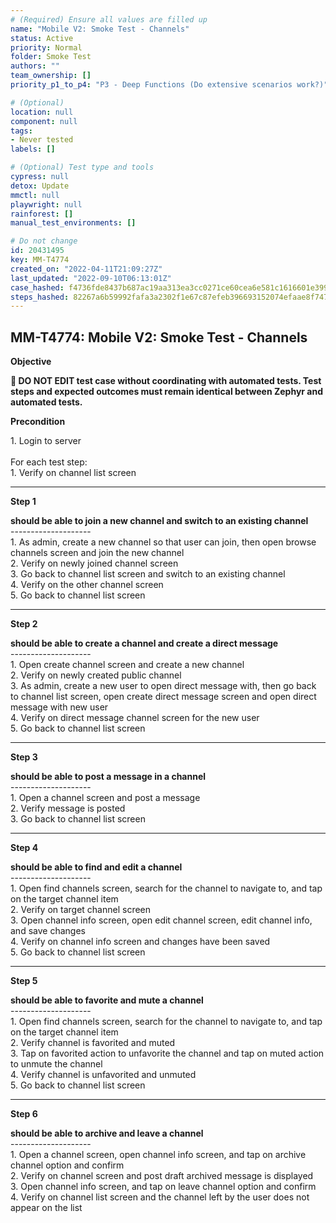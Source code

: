 ```yaml
---
# (Required) Ensure all values are filled up
name: "Mobile V2: Smoke Test - Channels"
status: Active
priority: Normal
folder: Smoke Test
authors: ""
team_ownership: []
priority_p1_to_p4: "P3 - Deep Functions (Do extensive scenarios work?)"

# (Optional)
location: null
component: null
tags: 
- Never tested
labels: []

# (Optional) Test type and tools
cypress: null
detox: Update
mmctl: null
playwright: null
rainforest: []
manual_test_environments: []

# Do not change
id: 20431495
key: MM-T4774
created_on: "2022-04-11T21:09:27Z"
last_updated: "2022-09-10T06:13:01Z"
case_hashed: f4736fde8437b687ac19aa313ea3cc0271ce60cea6e581c1616601e399b555b87b9223484350cf9bef80781222ebb3c7
steps_hashed: 82267a6b59992fafa3a2302f1e67c87efeb396693152074efaae8f7478504b2be6e5449f670bc767547e8f03316edae3
---
```


<!-- (Auto-generated) Based on frontmatter's "key" and "name" -->

## MM-T4774: Mobile V2: Smoke Test - Channels

**Objective**

**🛑 DO NOT EDIT test case without coordinating with automated tests. Test steps and expected outcomes must remain identical between Zephyr and automated tests.**

**Precondition**

1\. Login to server\
\
For each test step:\
1\. Verify on channel list screen

---

**Step 1**

**should be able to join a new channel and switch to an existing channel**\
\--------------------\
1\. As admin, create a new channel so that user can join, then open browse channels screen and join the new channel\
2\. Verify on newly joined channel screen\
3\. Go back to channel list screen and switch to an existing channel\
4\. Verify on the other channel screen\
5\. Go back to channel list screen

---

**Step 2**

**should be able to create a channel and create a direct message**\
\--------------------\
1\. Open create channel screen and create a new channel\
2\. Verify on newly created public channel\
3\. As admin, create a new user to open direct message with, then go back to channel list screen, open create direct message screen and open direct message with new user\
4\. Verify on direct message channel screen for the new user\
5\. Go back to channel list screen

---

**Step 3**

**should be able to post a message in a channel**\
\--------------------\
1\. Open a channel screen and post a message\
2\. Verify message is posted\
3\. Go back to channel list screen

---

**Step 4**

**should be able to find and edit a channel**\
\--------------------\
1\. Open find channels screen, search for the channel to navigate to, and tap on the target channel item\
2\. Verify on target channel screen\
3\. Open channel info screen, open edit channel screen, edit channel info, and save changes\
4\. Verify on channel info screen and changes have been saved\
5\. Go back to channel list screen

---

**Step 5**

**should be able to favorite and mute a channel**\
\--------------------\
1\. Open find channels screen, search for the channel to navigate to, and tap on the target channel item\
2\. Verify channel is favorited and muted\
3\. Tap on favorited action to unfavorite the channel and tap on muted action to unmute the channel\
4\. Verify channel is unfavorited and unmuted\
5\. Go back to channel list screen

---

**Step 6**

**should be able to archive and leave a channel**\
\--------------------\
1\. Open a channel screen, open channel info screen, and tap on archive channel option and confirm\
2\. Verify on channel screen and post draft archived message is displayed\
3\. Open channel info screen, and tap on leave channel option and confirm\
4\. Verify on channel list screen and the channel left by the user does not appear on the list
